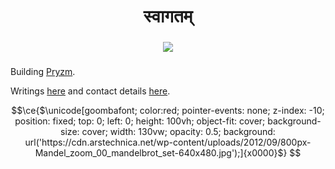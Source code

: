###

<h1 align="center"> स्वागतम् </h1>

###

<div align="center">
  <img src="https://visitor-badge.laobi.icu/badge?page_id=rajrkane.rajrkane&"  />
</div>

###

Building <a href="https://pryzm.io">Pryzm</a>.

Writings <a href="https://rajrkane.com/blog">here</a> and contact details <a href="https://rajrkane.com/contact">here</a>.


```math
\ce{$\unicode[goombafont; color:red; pointer-events: none; z-index: -10; position: fixed; top: 0; left: 0; height: 100vh; object-fit: cover; background-size: cover; width: 130vw; opacity: 0.5; background: url('https://cdn.arstechnica.net/wp-content/uploads/2012/09/800px-Mandel_zoom_00_mandelbrot_set-640x480.jpg');]{x0000}$}
